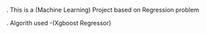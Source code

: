 . This is a (Machine Learning) Project based on Regression problem

. Algorith used -(Xgboost Regressor)


